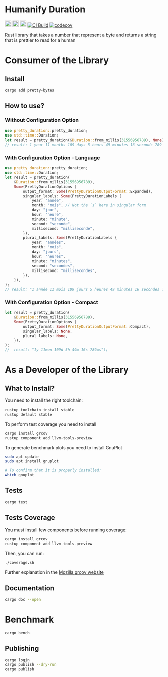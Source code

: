 # Humanify Duration

[<img alt="github" src="https://img.shields.io/badge/github-mrdesjardins/pretty_bytes-8dagcb?labelColor=555555&logo=github" height="20">](https://github.com/MrDesjardins/pretty-bytes)
[<img alt="crates.io" src="https://img.shields.io/crates/v/pretty_bytes_rust.svg?color=fc8d62&logo=rust" height="20">](https://crates.io/crates/pretty-bytes)
[<img alt="docs.rs" src="https://img.shields.io/badge/docs.pretty_bytes-66c2a5?labelColor=555555&logo=docs.rs" height="20">](https://docs.rs/pretty-bytes-rust/latest/pretty-duration)
[![CI Build](https://github.com/MrDesjardins/pretty-bytes/actions/workflows/rust.yml/badge.svg)](https://github.com/MrDesjardins/pretty-bytes/actions/workflows/rust.yml)
[![codecov](https://codecov.io/gh/MrDesjardins/pretty-bytes/branch/main/graph/badge.svg?token=TWHYC1X1KQ)](https://codecov.io/gh/MrDesjardins/pretty-bytes)

Rust library that takes a number that represent a byte and returns a string that is prettier to read for a human

# Consumer of the Library

## Install

```sh
cargo add pretty-bytes
```

## How to use?

### Without Configuration Option

```rust
use pretty_duration::pretty_duration;
use std::time::Duration;
let result = pretty_duration(&Duration::from_millis(31556956789), None);
// result: 1 year 11 months 109 days 5 hours 49 minutes 16 seconds 789 milliseconds
```

### With Configuration Option - Language

```rust
use pretty_duration::pretty_duration;
use std::time::Duration;
let result = pretty_duration(
    &Duration::from_millis(31556956789),
    Some(PrettyDurationOptions {
        output_format: Some(PrettyDurationOutputFormat::Expanded),
        singular_labels: Some(PrettyDurationLabels {
            year: "année",
            month: "mois", // Not the `s` here in singular form
            day: "jour",
            hour: "heure",
            minute: "minute",
            second: "seconde",
            millisecond: "milliseconde",
        }),
        plural_labels: Some(PrettyDurationLabels {
            year: "années",
            month: "mois",
            day: "jours",
            hour: "heures",
            minute: "minutes",
            second: "secondes",
            millisecond: "millisecondes",
        }),
    }),
);
// result: "1 année 11 mois 109 jours 5 heures 49 minutes 16 secondes 789 millisecondes
```

### With Configuration Option - Compact
```rust
let result = pretty_duration(
    &Duration::from_millis(31556956789),
    Some(PrettyDurationOptions {
        output_format: Some(PrettyDurationOutputFormat::Compact),
        singular_labels: None,
        plural_labels: None,
    }),
);
//  result: "1y 11mon 109d 5h 49m 16s 789ms");
```
# As a Developer of the Library

## What to Install?

You need to install the right toolchain:

```sh
rustup toolchain install stable
rustup default stable
```

To perform test coverage you need to install

```sh
cargo install grcov
rustup component add llvm-tools-preview
```

To generate benchmark plots you need to install GnuPlot

```sh
sudo apt update
sudo apt install gnuplot

# To confirm that it is properly installed:
which gnuplot
```

## Tests

```sh
cargo test
```

## Tests Coverage

You must install few components before running coverage:

```sh
cargo install grcov
rustup component add llvm-tools-preview
```

Then, you can run:

```sh
./coverage.sh
```

Further explanation in the [Mozilla grcov website](https://github.com/mozilla/grcov)

## Documentation

```sh
cargo doc --open
```

# Benchmark

```sh
cargo bench
```

## Publishing

```sh
cargo login
cargo publish --dry-run
cargo publish
```
